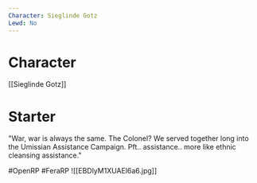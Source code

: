```yaml
---
Character: Sieglinde Gotz
Lewd: No
---
```

# Character
[[Sieglinde Gotz]]

# Starter
"War, war is always the same. The Colonel? We served together long into the Umissian Assistance Campaign. Pft.. assistance.. more like ethnic cleansing assistance."

#OpenRP #FeraRP
![[EBDlyM1XUAEl6a6.jpg]]